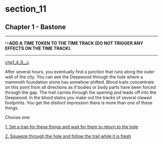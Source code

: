 
# section_11

## Chapter 1 - Bastone

---

!>**ADD A TIME TOKEN TO THE TIME TRACK (DO NOT TRIGGER ANY EFFECTS ON THE TIME TRACK).** 

---

[chp1_4_9__c](../../decomp/app/src/main/res/raw/chp1_4_9__c.mp3 ':include :type=audio')

After several hours, you eventually find a junction that runs along the outer wall of the city. You can see the Deepwood through the hole where a mammoth foundation stone has somehow shifted. Blood trails concentrate on this point from all directions as if bodies or body parts have been forced through the gap. The trail carries through the opening and leads off into the Deepwood. In the blood stains you make out the tracks of several clawed footprints. You get the distinct impression there is more than one of these things.


Choose one:

[1. Set a trap for these things and wait for them to return to the hole](output/chapter1/section_12.md)

[2. Squeeze through the hole and follow the trail while it is fresh](output/chapter1/section_17.md)


